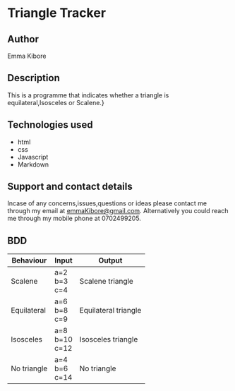 # Triangle Tracker
## Author
Emma Kibore
## Description
 This is a programme that indicates whether a triangle is equilateral,Isosceles or Scalene.}
## Technologies used
* html
* css               
* Javascript
* Markdown
## Support and contact details
 Incase of any concerns,issues,questions or ideas please contact me through my email at emmaKibore@gmail.com. Alternatively you could reach me through my mobile phone at 0702499205.
## BDD 
| Behaviour | Input | Output |
| --- | --- | --- |
| Scalene | a=2<br>b=3<br>c=4 | Scalene triangle
| Equilateral | a=6<br>b=8<br>c=9 | Equilateral triangle
| Isosceles | a=8<br>b=10<br>c=12 | Isosceles triangle
| No triangle | a=4<br>b=6<br>c=14 | No triangle
